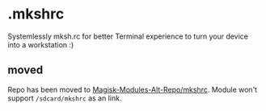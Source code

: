 # .mkshrc

Systemlessly mksh.rc for better Terminal experience to turn your device into a workstation :)

## moved

Repo has been moved to [Magisk-Modules-Alt-Repo/mkshrc](https://github.com/Magisk-Modules-Alt-Repo/mkshrc).
Module won't support `/sdcard/mkshrc` as an link.
